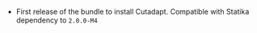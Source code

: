 - First release of the bundle to install Cutadapt. Compatible with Statika dependency to `2.0.0-M4`
